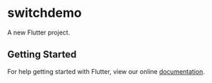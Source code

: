 # switchdemo

A new Flutter project.

## Getting Started

For help getting started with Flutter, view our online
[documentation](https://flutter.io/).

